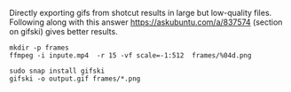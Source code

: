 Directly exporting gifs from shotcut results in large but low-quality files. 
Following along with this answer https://askubuntu.com/a/837574 (section on gifski) gives better results. 

```
mkdir -p frames
ffmpeg -i inpute.mp4  -r 15 -vf scale=-1:512  frames/%04d.png

sudo snap install gifski
gifski -o output.gif frames/*.png
```
